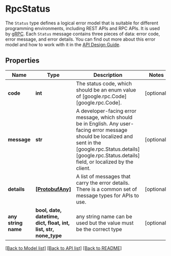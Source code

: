 # RpcStatus

The `Status` type defines a logical error model that is suitable for different programming environments, including REST APIs and RPC APIs. It is used by [gRPC](https://github.com/grpc). Each `Status` message contains three pieces of data: error code, error message, and error details.  You can find out more about this error model and how to work with it in the [API Design Guide](https://cloud.google.com/apis/design/errors).

## Properties
Name | Type | Description | Notes
------------ | ------------- | ------------- | -------------
**code** | **int** | The status code, which should be an enum value of [google.rpc.Code][google.rpc.Code]. | [optional] 
**message** | **str** | A developer-facing error message, which should be in English. Any user-facing error message should be localized and sent in the [google.rpc.Status.details][google.rpc.Status.details] field, or localized by the client. | [optional] 
**details** | [**[ProtobufAny]**](ProtobufAny.md) | A list of messages that carry the error details.  There is a common set of message types for APIs to use. | [optional] 
**any string name** | **bool, date, datetime, dict, float, int, list, str, none_type** | any string name can be used but the value must be the correct type | [optional]

[[Back to Model list]](../README.md#documentation-for-models) [[Back to API list]](../README.md#documentation-for-api-endpoints) [[Back to README]](../README.md)



